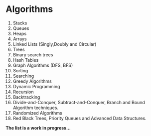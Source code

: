 # Algorithms

1. Stacks
2. Queues
3. Heaps
4. Arrays
5. Linked Lists (Singly,Doubly and Circular)
6. Trees
7. Binary search trees
8. Hash Tables
9. Graph Algorithms (DFS, BFS)
10. Sorting
11. Searching
12. Greedy Algorithms
13. Dynamic Programming  
14. Recursion  
15. Backtracking  
16. Divide-and-Conquer, Subtract-and-Conquer, Branch and Bound Algorithm techniques.  
17. Randomized Algorithms
18. Red Black Trees, Priority Queues and Advanced Data Structures.  

**The list is a work in progress...**
